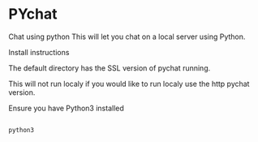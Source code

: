 # PYchat
 Chat using python
This will let you chat on a local server using Python. 

Install instructions

The default directory has the SSL version of pychat running. 

This will not run localy if you would like to run localy use the http pychat version.

Ensure you have Python3 installed

```python

python3

```



